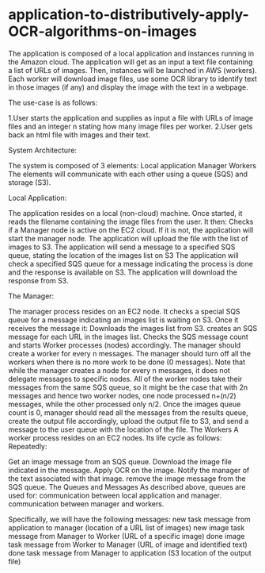# application-to-distributively-apply-OCR-algorithms-on-images
The application is composed of a local application and instances running in the Amazon cloud. 
The application will get as an input a text file containing a list of URLs of images. 
Then, instances will be launched in AWS (workers). Each worker will download image
files, use some OCR library to identify text in those images (if any) and display the image with the text in a webpage.

The use-case is as follows:

1.User starts the application and supplies as input a file with URLs of image files and an integer n stating how many image files per worker.
2.User gets back an html file with images and their text.

System Architecture:

The system is composed of 3 elements:
Local application
Manager
Workers
The elements will communicate with each other using a queue (SQS) and storage (S3).

Local Application:

The application resides on a local (non-cloud) machine. Once started, it reads the filename containing the image files from the user. It then:
Checks if a Manager node is active on the EC2 cloud. If it is not, the application will start the manager node.
The application will upload the file with the list of images to S3.
The application will send a message to a specified SQS queue, stating the location of the images list on S3
The application will check a specified SQS queue for a message indicating the process is done and the response is available on S3.
The application will download the response from S3.

The Manager:

The manager process resides on an EC2 node. It checks a special SQS queue for a message indicating an images list is waiting on S3. Once it receives the message it:
Downloads the images list from S3.
creates an SQS message for each URL in the images list.
Checks the SQS message count and starts Worker processes (nodes) accordingly.
The manager should create a worker for every n messages.
The manager should turn off all the workers when there is no more work to be done (0 messages).
Note that while the manager creates a node for every n messages, it does not delegate messages to specific nodes. All of the worker nodes take their messages from the same SQS queue, so it might be the case that with 2n messages and hence two worker nodes, one node processed n+(n/2) messages, while the other processed only n/2.
Once the images queue count is 0, manager should read all the messages from the results queue, create the output file accordingly, upload the output file to S3, and send a message to the user queue with the location of the file.
The Workers
A worker process resides on an EC2 nodes. Its life cycle as follows:
Repeatedly:

Get an image message from an SQS queue.
Download the image file indicated in the message.
Apply OCR on the image.
Notify the manager of the text associated with that image.
remove the image message from the SQS queue.
The Queues and Messages
As described above, queues are used for:
communication between local application and manager.
communication between manager and workers.

Specifically, we will have the following messages:
new task message from application to manager (location of a URL list of images)
new image task message from Manager to Worker (URL of a specific image)
done image task message from Worker to Manager (URL of image and identified text)
done task message from Manager to application (S3 location of the output file)

